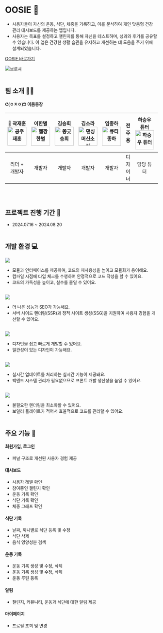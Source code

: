 # OOSIE 💪

- 사용자들이 자신의 운동, 식단, 체중을 기록하고, 이를 분석하여 개인 맞춤형 건강 관리 대시보드를 제공하는 앱입니다.
- 사용자는 목표를 설정하고 챌린지를 통해 자신을 테스트하며, 성과와 후기를 공유할 수 있습니다. 이 앱은 건강한 생활 습관을 유지하고 개선하는 데 도움을 주기 위해 설계되었습니다.

[OOSIE 바로가기](https://oosie-project.vercel.app/)

![브로셔](https://github.com/user-attachments/assets/f665318b-9eba-4064-956f-44de96ac7f01)
<br/>
<br/>

## 팀 소개 🧑‍💻

#### ᕦ(ㅇㅈㅇ)ᕤ 이몸등장

| 👑 곽재훈 <br/> <img width="62" alt="공주재훈" src="https://github.com/user-attachments/assets/e72de435-2cdc-4663-879f-bd532bef5a06"> | 이한별 <br/> <img width="62" alt="헬짱한별" src="https://github.com/user-attachments/assets/4e9e7425-4fe2-4746-b427-797a335198c0"> | 김승회 <br/> <img width="62" alt="쫑긋승회" src="https://github.com/user-attachments/assets/c02325e2-d323-4aa0-9149-46b1604540cd"> | 김소라 <br/> <img width="62" alt="댄싱머신소라" src="https://github.com/user-attachments/assets/a9f07462-1449-4a81-a06c-2273205745de"> | 임종하 <br/> <img width="62" alt="큐티종하" src="https://github.com/user-attachments/assets/32130382-6d0e-4846-91e5-ee1627938009"> | 전주용 <br/> | 하승우 튜터 <br/> <img width="62" alt="하승우 튜터" src="https://github.com/user-attachments/assets/69124e01-f1df-4a3b-8519-2fb6523da2c8"> | 안동훈 튜터 <br/> |
| :-----------------------------------------------------------------------------------------------------------------------------------------: | :----------------------------------------------------------------------------------------------------------------------------------------: | :---------------------------------------------------------------------------------------------------------------------------------------: | :---------------------------------------------------------------------------------------------------------------------------------------------: | :-------------------------------------------------------------------------------------------------------------------------------------: | :----------: | :----------------------------------------------------------------------------------------------------------------------------------------------: | :---------------: |
|                                                                리더 + 개발자                                                                |                                                                   개발자                                                                   |                                                                  개발자                                                                   |                                                                     개발자                                                                      |                                                                 개발자                                                                  |   디자이너   |                                                                    담당 튜터                                                                     |     담당 튜터     |

<br/>
<br/>

## 프로젝트 진행 기간 📅

- 2024.07.16 ~ 2024.08.20
  <br/>
  <br/>

## 개발 환경 💻

<img src="https://img.shields.io/badge/typescript-3178C6?style=for-the-badge&logo=typescript&logoColor=white"/> </br>

- 모듈과 인터페이스를 제공하여, 코드의 재사용성을 높이고 모듈화가 용이해요.
- 컴파일 시점에 타입 체크를 수행하여 안정적으로 코드 작성을 할 수 있어요.
- 코드의 가독성을 높이고, 실수를 줄일 수 있어요. </br></br>

<img src="https://img.shields.io/badge/next.js-000000?style=for-the-badge&logo=next.js&logoColor=white"/> </br>

- 더 나은 성능과 SEO가 가능해요.
- 서버 사이드 렌더링(SSR)과 정적 사이트 생성(SSG)을 지원하여 사용자 경험을 개선할 수 있어요. </br></br>

<img src="https://img.shields.io/badge/tailwind-06B6D4?style=for-the-badge&logo=tailwind&logoColor=white"/> </br>

- 디자인을 쉽고 빠르게 개발할 수 있어요.
- 일관성이 있는 디자인이 가능해요. <br/><br/>

<img src="https://img.shields.io/badge/supabase-3FCF8E?style=for-the-badge&logo=supabase&logoColor=white"/> </br>

- 실시간 업데이트를 처리하는 실시간 기능이 제공돼요.
- 백엔드 시스템 관리가 필요없으므로 프론트 개발 생산성을 높일 수 있어요. <br/><br/>

<img src="https://img.shields.io/badge/zustand-F3DF49?style=for-the-badge&logo=zustand&logoColor=white"/> </br>

- 불필요한 렌더링을 최소화할 수 있어요.
- 보일러 플레이트가 적어서 효율적으로 코드를 관리할 수 있어요. <br/>
  <br/>

## 주요 기능 🔨

#### 회원가입, 로그인

- 퍼널 구조로 개선된 사용자 경험 제공

#### 대시보드

- 사용자 레벨 확인
- 참여중인 챌린지 확인
- 운동 기록 확인
- 식단 기록 확인
- 체중 그래프 확인

#### 식단 기록

- 날짜, 끼니별로 식단 등록 및 수정
- 식단 삭제
- 음식 영양성분 검색

#### 운동 기록

- 운동 기록 생성 및 수정, 삭제
- 운동 기록 생성 및 수정, 삭제
- 운동 루틴 등록

#### 알림

- 챌린지, 커뮤니티, 운동과 식단에 대한 알림 제공

#### 마이페이지

- 프로필 조희 및 변경
